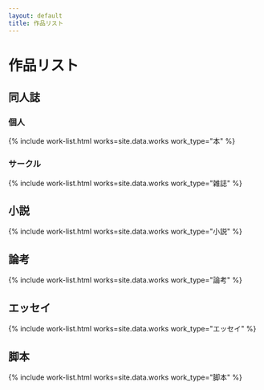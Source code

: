 ```yaml
---
layout: default
title: 作品リスト
---
```


# 作品リスト

## 同人誌

### 個人
<div class="not-neon not-list">
{% include work-list.html works=site.data.works work_type="本" %}
</div>

### サークル
<div class="not-neon not-list">
{% include work-list.html works=site.data.works work_type="雑誌" %}
</div>

## 小説

<div class="not-neon not-list">
{% include work-list.html works=site.data.works work_type="小説" %}
</div>

## 論考

<div class="not-neon not-list">
{% include work-list.html works=site.data.works work_type="論考" %}
</div>

## エッセイ

<div class="not-neon not-list">
{% include work-list.html works=site.data.works work_type="エッセイ" %}
</div>

## 脚本

<div class="not-neon not-list">
{% include work-list.html works=site.data.works work_type="脚本" %}
</div>
